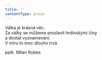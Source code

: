 ```yaml
---
title: ''
contentType: prose
---
```


Válka je krásná věc.  
Za války se můžeme proslavit hrdinskými činy  
a dostat vyznamenání.  
V míru to moc dlouho trvá.

pplk. Milan Kubes
